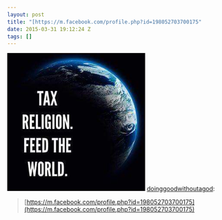 ```yaml
---
layout: post
title: "[https://m.facebook.com/profile.php?id=198052703700175"
date: 2015-03-31 19:12:24 Z
tags: []
---
```

![](/media/2015/03/115140708744.jpg)
[doinggoodwithoutagod](http://doinggoodwithoutagod.tumblr.com/post/115012617951/https-m-facebook-com-profile-php-id-1980527037001):

> [https://m.facebook.com/profile.php?id=198052703700175](https://m.facebook.com/profile.php?id=198052703700175)
